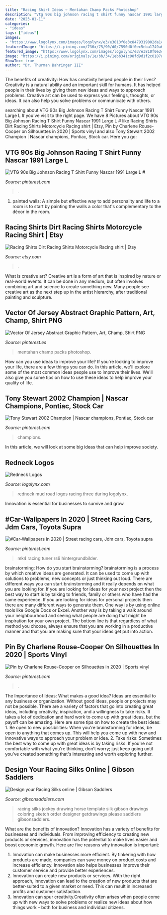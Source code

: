 ```yaml
---
title: "Racing Shirt Ideas ~ Mentahan Champ Packs Photoshop"
description: "Vtg 90s big johnson racing t shirt funny nascar 1991 large l #"
date: "2023-01-11"
categories:
- "ideas"
tags: ["ideas"]
images:
- "https://www.logolynx.com/images/logolynx/e3/e3810f0e3c8479319802da1ca8376b2d.jpeg"
featuredImage: "https://i.pinimg.com/736x/75/90/d0/7590d0f0ec5eba1749a6f566d7deaf86.jpg"
featured_image: "https://www.logolynx.com/images/logolynx/e3/e3810f0e3c8479319802da1ca8376b2d.jpeg"
image: "https://i.pinimg.com/originals/1e/bb/34/1ebb341c98fd9d1f2c0187aa1d731ef5.jpg"
ShowToc: true
author: "Dr. Thurman Bahringer III"
---
```



The benefits of creativity: How has creativity helped people in their lives?
Creativity is a natural ability and an important skill for humans. It has helped people in their lives by giving them new ideas and ways to approach problems. Creative art can be used to express your feelings, thoughts, or ideas. It can also help you solve problems or communicate with others.

	

		
searching about VTG 90s Big Johnson Racing T Shirt Funny Nascar 1991 Large L # you've visit to the right page. We have 8 Pictures about VTG 90s Big Johnson Racing T Shirt Funny Nascar 1991 Large L # like Racing Shirts Dirt Racing Shirts Motorcycle Racing shirt | Etsy, Pin by Charlene Rouse-Cooper on Silhouettes in 2020 | Sports vinyl and also Tony Stewart 2002 Champion | Nascar champions, Pontiac, Stock car. Here you go:
		
    
## VTG 90s Big Johnson Racing T Shirt Funny Nascar 1991 Large L #

<img loading=lazy src="https://i.pinimg.com/736x/9a/7a/d2/9a7ad27f638ffe3d33bddbe5ca1c2b71--pink-moon-vintage-tees.jpg" onerror="this.onerror=null;this.src='https://tse4.mm.bing.net/th?id=OIP.U2qeHTzI7wTe6BkuHb_X6wHaJ3&amp;pid=15.1';" alt="VTG 90s Big Johnson Racing T Shirt Funny Nascar 1991 Large L #">

_Source: pinterest.com_

>. 

	

1. painted walls: A simple but effective way to add personality and life to a room is to start by painting the walls a color that's complementary to the décor in the room.

    
## Racing Shirts Dirt Racing Shirts Motorcycle Racing Shirt | Etsy

<img loading=lazy src="https://i.etsystatic.com/11107008/r/il/eef52a/2377075599/il_1140xN.2377075599_8f0z.jpg" onerror="this.onerror=null;this.src='https://tse2.mm.bing.net/th?id=OIP.mTVralVXKEaow5V4y0fznQHaHv&amp;pid=15.1';" alt="Racing Shirts Dirt Racing Shirts Motorcycle Racing shirt | Etsy">

_Source: etsy.com_

>. 

	

What is creative art?
Creative art is a form of art that is inspired by nature or real-world events. It can be done in any medium, but often involves combining art and science to create something new. Many people see creative art as the next step up in the artist hierarchy, after traditional painting and sculpture.

    
## Vector Of Jersey Abstract Graphic Pattern, Art, Champ, Shirt PNG

<img loading=lazy src="https://i.pinimg.com/736x/16/d4/14/16d4143acd186d01d14c16780c60ffb2.jpg" onerror="this.onerror=null;this.src='https://tse3.mm.bing.net/th?id=OIP.hUaU2df9jy_a1JZd7BAhwgHaHa&amp;pid=15.1';" alt="Vector Of Jersey Abstract Graphic Pattern, Art, Champ, Shirt PNG">

_Source: pinterest.es_

>mentahan champ packs photoshop. 

	

How can you use ideas to improve your life?
If you're looking to improve your life, there are a few things you can do. In this article, we'll explore some of the most common ideas people use to improve their lives. We'll also give you some tips on how to use these ideas to help improve your quality of life.

    
## Tony Stewart 2002 Champion | Nascar Champions, Pontiac, Stock Car

<img loading=lazy src="https://i.pinimg.com/736x/f4/de/74/f4de74dafde98404cbbb5ce97b6ab353.jpg" onerror="this.onerror=null;this.src='https://tse2.mm.bing.net/th?id=OIP.Yu7LJTT5zwXPL7eEqDYazAHaE2&amp;pid=15.1';" alt="Tony Stewart 2002 Champion | Nascar champions, Pontiac, Stock car">

_Source: pinterest.com_

>champions. 

	

In this article, we will look at some big ideas that can help improve society.

    
## Redneck Logos

<img loading=lazy src="https://www.logolynx.com/images/logolynx/e3/e3810f0e3c8479319802da1ca8376b2d.jpeg" onerror="this.onerror=null;this.src='https://tse4.mm.bing.net/th?id=OIP.1ulBA7SOOg19oZFnzMNyNAHaFl&amp;pid=15.1';" alt="Redneck Logos">

_Source: logolynx.com_

>redneck mud road logos racing three during logolynx. 

	

Innovation is essential for businesses to survive and grow.

    
## #Car-Wallpapers In 2020 | Street Racing Cars, Jdm Cars, Toyota Supra

<img loading=lazy src="https://i.pinimg.com/originals/1e/bb/34/1ebb341c98fd9d1f2c0187aa1d731ef5.jpg" onerror="this.onerror=null;this.src='https://tse4.mm.bing.net/th?id=OIP.gwRMqo68YtEtJBrE0gCd5wHaNK&amp;pid=15.1';" alt="#Car-Wallpapers in 2020 | Street racing cars, Jdm cars, Toyota supra">

_Source: pinterest.com_

>mk4 racing tuner rs6 hintergrundbilder. 

	

brainstorming: How do you start brainstorming?
brainstorming is a process by which creative ideas are generated. It can be used to come up with solutions to problems, new concepts or just thinking out loud. There are different ways you can start brainstorming and it really depends on what you are looking for. If you are looking for ideas for your next project then the best way to start is by talking to friends, family or others who have had the same experience. If you are looking for ideas for personal projects then there are many different ways to generate them. One way is by using online tools like Google Docs or Excel. Another way is by taking a walk around your neighbourhood and seeing what people are doing that might be inspiration for your own project. The bottom line is that regardless of what method you choose, always ensure that you are working in a productive manner and that you are making sure that your ideas get put into action.

    
## Pin By Charlene Rouse-Cooper On Silhouettes In 2020 | Sports Vinyl

<img loading=lazy src="https://i.pinimg.com/736x/75/90/d0/7590d0f0ec5eba1749a6f566d7deaf86.jpg" onerror="this.onerror=null;this.src='https://tse3.mm.bing.net/th?id=OIP.9ZajNpLeqQTLgEX0NEUMZwHaIv&amp;pid=15.1';" alt="Pin by Charlene Rouse-Cooper on Silhouettes in 2020 | Sports vinyl">

_Source: pinterest.com_

>. 

	

The Importance of Ideas: What makes a good idea?
Ideas are essential to any business or organization. Without good ideas, people or projects may not be possible. There are a variety of factors that go into creating great ideas, including creativity, inspiration, and a willingness to take risks. It takes a lot of dedication and hard work to come up with great ideas, but the payoff can be amazing. Here are some tips on how to create the best ideas: 1. Be open to new possibilities: When you're brainstorming for ideas, be open to anything that comes up. This will help you come up with new and innovative ways to approach your problem or idea. 2. Take risks: Sometimes the best way to come up with great ideas is by taking risks. If you're not comfortable with what you're thinking, don't worry; just keep going until you've created something that's interesting and worth exploring further. 
    
## Design Your Racing Silks Online | Gibson Saddlers

<img loading=lazy src="http://www.gibsonsaddlers.com/assets/images/constructor/jockey.png" onerror="this.onerror=null;this.src='https://tse1.mm.bing.net/th?id=OIP.0Ej8Cq-ozRKI7Rt1MLqlogAAAA&amp;pid=15.1';" alt="Design your Racing Silks online | Gibson Saddlers">

_Source: gibsonsaddlers.com_

>racing silks jockey drawing horse template silk gibson drawings coloring sketch order designer getdrawings please saddlers gibsonsaddlers. 

	

What are the benefits of innovation?
Innovation has a variety of benefits for businesses and individuals. From improving efficiency to creating new products or services, innovation has the potential to make lives easier and boost economic growth. Here are five reasons why innovation is important: 
1. Innovation can make businesses more efficient. By tinkering with how products are made, companies can save money on product costs and increase efficiency. Innovation also helps businesses improve their customer service and provide better experiences. 
2. Innovation can create new products or services. With the right approach, innovation can lead to the creation of new products that are better-suited to a given market or need. This can result in increased profits and customer satisfaction. 
3. Innovation can spur creativity.Creativity often arises when people come up with new ways to solve problems or realize new ideas about how things work – both for business and individual citizens.

